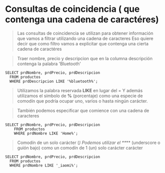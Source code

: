 # Consultas de coincidencia ( que contenga una cadena de caractéres)

> Las consultas de coincidencia se utilizan para obtener información que vamos a filtrar utilizando una cadena de caracteres
> Eso quiere decir que como filtro vamos a explicitar que contenga una cierta cadena de caractéres

> Traer nombre, precio y descripcion que en la columna descripción contenga la palabra 'Bluetooth'

    SELECT prdNombre, prdPrecio, prdDescripcion  
      FROM productos  
      WHERE prdDescripcion LIKE '%bluetooth%';


> Utilizamos la palabra reservada **LIKE** en lugar del = 
> Y además utilizamos el símbolo de **%** (porcentaje) 
> como una especie de comodín que podría ocupar uno, varios o hasta ningún carácter.

> También podemos especificar que comience con una cadena de caracteres

    SELECT prdNombre, prdPrecio, prdDescripcion  
        FROM productos  
        WHERE prdNombre LIKE 'Home%';

> Comodín de un solo carácter (_)
> Podemos utilizar el **_** (underscore o guión bajo) como un comodín de 1 (un) solo carácter carácter

    SELECT prdNombre, prdPrecio, prdDescripcion  
      FROM productos  
      WHERE prdNombre LIKE '_iaomi%';

